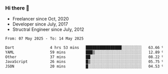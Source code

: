 ### Hi there 👋

- Freelancer since Oct, 2020
- Developer since July, 2017
- Structral Engineer since July, 2012

<!--START_SECTION:waka-->

```txt
From: 07 May 2025 - To: 14 May 2025

Dart                4 hrs 53 mins   ████████████████░░░░░░░░░   63.66 %
YAML                59 mins         ███▒░░░░░░░░░░░░░░░░░░░░░   12.89 %
Other               37 mins         ██░░░░░░░░░░░░░░░░░░░░░░░   08.22 %
JavaScript          26 mins         █▒░░░░░░░░░░░░░░░░░░░░░░░   05.75 %
JSON                20 mins         █░░░░░░░░░░░░░░░░░░░░░░░░   04.53 %
```

<!--END_SECTION:waka-->
